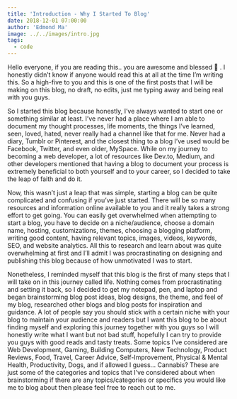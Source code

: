 ```yaml
---
title: 'Introduction - Why I Started To Blog'
date: 2018-12-01 07:00:00
author: 'Edmond Ma'
image: ../../images/intro.jpg
tags:
  - code
---
```


Hello everyone, if you are reading this.. you are awesome and blessed 🙏 . I honestly didn’t know if anyone would read this at all at the time I’m writing this. So a high-five to you and this is one of the first posts that I will be making on this blog, no draft, no edits, just me typing away and being real with you guys.

So I started this blog because honestly, I’ve always wanted to start one or something similar at least. I’ve never had a place where I am able to document my thought processes, life moments, the things I’ve learned, seen, loved, hated, never really had a channel like that for me. Never had a diary, Tumblr or Pinterest, and the closest thing to a blog I’ve used would be Facebook, Twitter, and even older, MySpace. While on my journey to becoming a web developer, a lot of resources like Dev.to, Medium, and other developers mentioned that having a blog to document your process is extremely beneficial to both yourself and to your career, so I decided to take the leap of faith and do it.

Now, this wasn’t just a leap that was simple, starting a blog can be quite complicated and confusing if you’ve just started. There will be so many resources and information online available to you and it really takes a strong effort to get going. You can easily get overwhelmed when attempting to start a blog, you have to decide on a niche/audience, choose a domain name, hosting, customizations, themes, choosing a blogging platform, writing good content, having relevant topics, images, videos, keywords, SEO, and website analytics. All this to research and learn about was quite overwhelming at first and I’ll admit I was procrastinating on designing and publishing this blog because of how unmotivated I was to start.

Nonetheless, I reminded myself that this blog is the first of many steps that I will take on in this journey called life. Nothing comes from procrastinating and setting it back, so I decided to get my notepad, pen, and laptop and began brainstorming blog post ideas, blog designs, the theme, and feel of my blog, researched other blogs and blog posts for inspiration and guidance. A lot of people say you should stick with a certain niche with your blog to maintain your audience and readers but I want this blog to be about finding myself and exploring this journey together with you guys so I will honestly write what I want but not bad stuff, hopefully I can try to provide you guys with good reads and tasty treats. Some topics I’ve considered are Web Development, Gaming, Building Computers, New Technology, Product Reviews, Food, Travel, Career Advice, Self-Improvement, Physical & Mental Health, Productivity, Dogs, and if allowed I guess… Cannabis? These are just some of the categories and topics that I’ve considered about when brainstorming if there are any topics/categories or specifics you would like me to blog about then please feel free to reach out to me.

